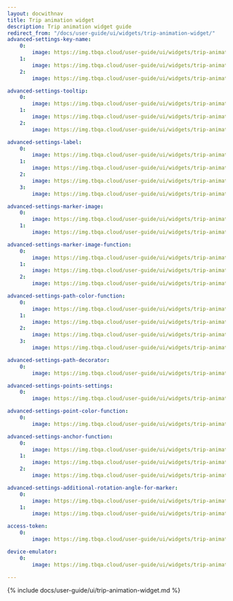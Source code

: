 ```yaml
---
layout: docwithnav
title: Trip animation widget
description: Trip animation widget guide
redirect_from: "/docs/user-guide/ui/widgets/trip-animation-widget/"
advanced-settings-key-name:
    0:
        image: https://img.tbqa.cloud/user-guide/ui/widgets/trip-animation-widget/advanced-settings-key-name-1-ce.png
    1:
        image: https://img.tbqa.cloud/user-guide/ui/widgets/trip-animation-widget/advanced-settings-key-name-2-ce.png
    2:
        image: https://img.tbqa.cloud/user-guide/ui/widgets/trip-animation-widget/advanced-settings-key-name-3-ce.png

advanced-settings-tooltip:
    0:
        image: https://img.tbqa.cloud/user-guide/ui/widgets/trip-animation-widget/advanced-settings-tooltip-1-ce.png
    1:
        image: https://img.tbqa.cloud/user-guide/ui/widgets/trip-animation-widget/advanced-settings-tooltip-2-ce.png
    2:
        image: https://img.tbqa.cloud/user-guide/ui/widgets/trip-animation-widget/advanced-settings-tooltip-3-ce.png

advanced-settings-label:
    0:
        image: https://img.tbqa.cloud/user-guide/ui/widgets/trip-animation-widget/advanced-settings-label-1-ce.png
    1:
        image: https://img.tbqa.cloud/user-guide/ui/widgets/trip-animation-widget/advanced-settings-label-2-ce.png
    2:
        image: https://img.tbqa.cloud/user-guide/ui/widgets/trip-animation-widget/advanced-settings-label-3-ce.png
    3:
        image: https://img.tbqa.cloud/user-guide/ui/widgets/trip-animation-widget/advanced-settings-label-4-ce.png

advanced-settings-marker-image:
    0:
        image: https://img.tbqa.cloud/user-guide/ui/widgets/trip-animation-widget/advanced-settings-marker-image-1-ce.png
    1:
        image: https://img.tbqa.cloud/user-guide/ui/widgets/trip-animation-widget/advanced-settings-marker-image-2-ce.png

advanced-settings-marker-image-function:
    0:
        image: https://img.tbqa.cloud/user-guide/ui/widgets/trip-animation-widget/advanced-settings-marker-image-3-ce.png
    1:
        image: https://img.tbqa.cloud/user-guide/ui/widgets/trip-animation-widget/advanced-settings-marker-image-4-ce.png
    2:
        image: https://img.tbqa.cloud/user-guide/ui/widgets/trip-animation-widget/advanced-settings-marker-image-5-ce.png

advanced-settings-path-color-function:
    0:
        image: https://img.tbqa.cloud/user-guide/ui/widgets/trip-animation-widget/advanced-settings-path-color-function-1-ce.png
    1:
        image: https://img.tbqa.cloud/user-guide/ui/widgets/trip-animation-widget/advanced-settings-path-color-function-2-ce.png
    2:
        image: https://img.tbqa.cloud/user-guide/ui/widgets/trip-animation-widget/advanced-settings-path-color-function-3-ce.png
    3:
        image: https://img.tbqa.cloud/user-guide/ui/widgets/trip-animation-widget/advanced-settings-path-color-function-4-ce.png

advanced-settings-path-decorator:
    0:
        image: https://img.tbqa.cloud/user-guide/ui/widgets/trip-animation-widget/advanced-settings-path-decorator-1-ce.png

advanced-settings-points-settings:
    0:
        image: https://img.tbqa.cloud/user-guide/ui/widgets/trip-animation-widget/advanced-settings-points-settings-1-ce.png

advanced-settings-point-color-function:
    0:
        image: https://img.tbqa.cloud/user-guide/ui/widgets/trip-animation-widget/advanced-settings-point-color-function-1-ce.png

advanced-settings-anchor-function:
    0:
        image: https://img.tbqa.cloud/user-guide/ui/widgets/trip-animation-widget/advanced-settings-anchor-function-1-ce.png
    1:
        image: https://img.tbqa.cloud/user-guide/ui/widgets/trip-animation-widget/advanced-settings-anchor-function-2-ce.png
    2:
        image: https://img.tbqa.cloud/user-guide/ui/widgets/trip-animation-widget/advanced-settings-anchor-function-3-ce.png

advanced-settings-additional-rotation-angle-for-marker:
    0:
        image: https://img.tbqa.cloud/user-guide/ui/widgets/trip-animation-widget/advanced-settings-additional-rotation-angle-for-marker-1-ce.png
    1:
        image: https://img.tbqa.cloud/user-guide/ui/widgets/trip-animation-widget/advanced-settings-additional-rotation-angle-for-marker-2-ce.png

access-token:
    0:
        image: https://img.tbqa.cloud/user-guide/ui/widgets/trip-animation-widget/access-token-1-ce.png

device-emulator:
    0:
        image: https://img.tbqa.cloud/user-guide/ui/widgets/trip-animation-widget/device-emulator.png

---
```


{% include docs/user-guide/ui/trip-animation-widget.md %}